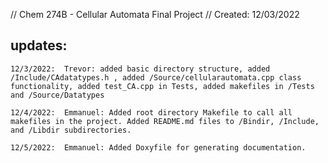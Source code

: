 // Chem 274B - Cellular Automata Final Project
// Created: 12/03/2022

## updates:
    12/3/2022:  Trevor: added basic directory structure, added /Include/CAdatatypes.h , added /Source/cellularautomata.cpp class functionality, added test_CA.cpp in Tests, added makefiles in /Tests and /Source/Datatypes

    12/4/2022:  Emmanuel: Added root directory Makefile to call all makefiles in the project. Added README.md files to /Bindir, /Include, and /Libdir subdirectories.

    12/5/2022:  Emmanuel: Added Doxyfile for generating documentation.
